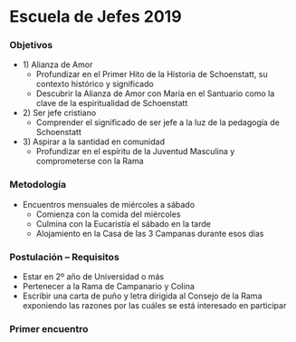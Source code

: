 # Escuela de Jefes 2019

### Objetivos

* 1\) Alianza de Amor
  * Profundizar en el Primer Hito de la Historia de Schoenstatt, su contexto histórico y significado
  * Descubrir la Alianza de Amor con María en el Santuario como la clave de la espiritualidad de Schoenstatt
* 2\) Ser jefe cristiano
  * Comprender el significado de ser jefe a la luz de la pedagogía de Schoenstatt
* 3\) Aspirar a la santidad en comunidad
  * Profundizar en el espíritu de la Juventud Masculina y comprometerse con la Rama

### Metodología

* Encuentros mensuales de miércoles a sábado
  * Comienza con la comida del miércoles
  * Culmina con la Eucaristía el sábado en la tarde
  * Alojamiento en la Casa de las 3 Campanas durante esos días

### Postulación – Requisitos

* Estar en 2º año de Universidad o más
* Pertenecer a la Rama de Campanario y Colina
* Escribir una carta de puño y letra dirigida al Consejo de la Rama exponiendo las razones por las cuáles se está interesado en participar

### Primer encuentro


